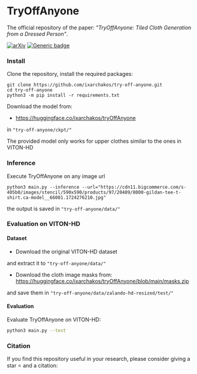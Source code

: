 # TryOffAnyone

The official repository of the paper: _"TryOffAnyone: Tiled Cloth Generation from a Dressed Person"_.

[![arXiv][logo-paper]][paper-arxiv]
[![Generic badge][logo-hf_models]][hf_models]


### Install
Clone the repository, install the required packages:
```
git clone https://github.com/ixarchakos/try-off-anyone.git
cd try-off-anyone
python3 -m pip install -r requirements.txt
```

Download the model from:
- https://huggingface.co/ixarchakos/tryOffAnyone

in `"try-off-anyone/ckpt/"`

The provided model only works for upper clothes similar to the ones in VITON-HD

### Inference
Execute TryOffAnyone on any image url
```
python3 main.py --inference --url="https://cdn11.bigcommerce.com/s-405b0/images/stencil/590x590/products/97/20409/8000-gildan-tee-t-shirt.ca-model__66081.1724276210.jpg"
```

the output is saved in `"try-off-anyone/data/"`

### Evaluation on VITON-HD

#### Dataset
- Download the original VITON-HD dataset 

and extract it to `"try-off-anyone/data/"`

- Download the cloth image masks from:
https://huggingface.co/ixarchakos/tryOffAnyone/blob/main/masks.zip

and save them in `"try-off-anyone/data/zalando-hd-resized/test/"`

#### Evaluation

Evaluate TryOffAnyone on VITON-HD:
```bash
python3 main.py --test
```


### Citation
If you find this repository useful in your research, please consider giving a star ⭐ and a citation:
```

```

[logo-hf_models]: https://img.shields.io/badge/🤗-Models-blue.svg?style=plastic
[logo-hf_spaces]: https://img.shields.io/badge/🤗-Demo-blue.svg?style=plastic
[logo-paper]: https://img.shields.io/badge/arXiv-Paper-b31b1b.svg?style=plastic
[hf_datasets]: https://huggingface.co/datasets/rizavelioglu/...
[hf_models]: https://huggingface.co/ixarchakos/tryOffAnyone
[paper-arxiv]: https://arxiv.org/pdf/2412.08573
